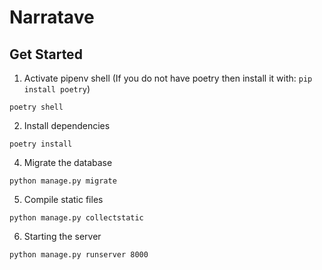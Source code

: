 # Narratave
## Get Started
1. Activate pipenv shell (If you do not have poetry then install it with: `pip install poetry`)
 ```
 poetry shell
 ```
 2. Install dependencies
 ```
 poetry install
 ```
 4. Migrate the database
  ```
  python manage.py migrate
  ```
 5. Compile static files
 ```
 python manage.py collectstatic
 ```
 6. Starting the server
 ```
 python manage.py runserver 8000
 ```
